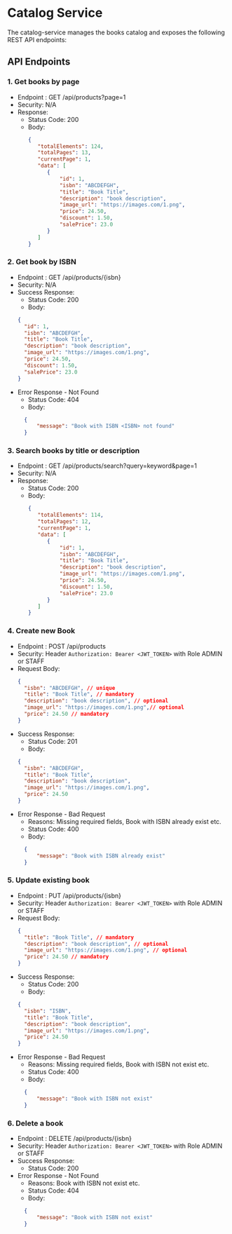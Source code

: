 # Catalog Service
The catalog-service manages the books catalog and exposes the following REST API endpoints:

## API Endpoints

### 1. Get books by page
* Endpoint : GET /api/products?page=1
* Security: N/A
* Response:
  * Status Code: 200
  * Body:
    ```json
    {
       "totalElements": 124,
       "totalPages": 13,
       "currentPage": 1,
       "data": [
          {
              "id": 1,
              "isbn": "ABCDEFGH",
              "title": "Book Title",
              "description": "book description",
              "image_url": "https://images.com/1.png",
              "price": 24.50,
              "discount": 1.50,
              "salePrice": 23.0
          }
       ]
    }
    ```
### 2. Get book by ISBN
* Endpoint : GET /api/products/{isbn}
* Security: N/A
* Success Response:
    * Status Code: 200
    * Body:
    ```json
    {
      "id": 1,
      "isbn": "ABCDEFGH",
      "title": "Book Title",
      "description": "book description",
      "image_url": "https://images.com/1.png",
      "price": 24.50,
      "discount": 1.50,
      "salePrice": 23.0
    }
    ```
* Error Response - Not Found
    * Status Code: 404
    * Body:
    ```json
      {
          "message": "Book with ISBN <ISBN> not found"
      } 
    ```
### 3. Search books by title or description
* Endpoint : GET /api/products/search?query=keyword&page=1
* Security: N/A
* Response:
    * Status Code: 200
    * Body:
      ```json
      {
         "totalElements": 114,
         "totalPages": 12,
         "currentPage": 1,
         "data": [
            {
                "id": 1,
                "isbn": "ABCDEFGH",
                "title": "Book Title",
                "description": "book description",
                "image_url": "https://images.com/1.png",
                "price": 24.50,
                "discount": 1.50,
                "salePrice": 23.0
            }
         ]
      }
      ```

### 4. Create new Book
* Endpoint : POST /api/products
* Security: Header `Authorization: Bearer <JWT_TOKEN>` with Role ADMIN or STAFF
* Request Body:
    ```json
    {
      "isbn": "ABCDEFGH", // unique
      "title": "Book Title", // mandatory
      "description": "book description", // optional
      "image_url": "https://images.com/1.png",// optional
      "price": 24.50 // mandatory
    }
    ```
* Success Response:
    * Status Code: 201
    * Body:
    ```json
    {
      "isbn": "ABCDEFGH",
      "title": "Book Title",
      "description": "book description",
      "image_url": "https://images.com/1.png",
      "price": 24.50
    }
    ```
* Error Response - Bad Request
    * Reasons: Missing required fields, Book with ISBN already exist etc.
    * Status Code: 400
    * Body:
    ```json
      {
          "message": "Book with ISBN already exist"
      } 
    ```
### 5. Update existing book
* Endpoint : PUT /api/products/{isbn}
* Security: Header `Authorization: Bearer <JWT_TOKEN>` with Role ADMIN or STAFF
* Request Body:
    ```json
    {
      "title": "Book Title", // mandatory
      "description": "book description", // optional
      "image_url": "https://images.com/1.png", // optional
      "price": 24.50 // mandatory
    }
    ```
* Success Response:
    * Status Code: 200
    * Body:
    ```json
    {
      "isbn": "ISBN",
      "title": "Book Title",
      "description": "book description",
      "image_url": "https://images.com/1.png",
      "price": 24.50
    }
    ```
* Error Response - Bad Request
    * Reasons: Missing required fields, Book with ISBN not exist etc.
    * Status Code: 400
    * Body:
    ```json
      {
          "message": "Book with ISBN not exist"
      } 
    ```
### 6. Delete a book
* Endpoint : DELETE /api/products/{isbn}
* Security: Header `Authorization: Bearer <JWT_TOKEN>` with Role ADMIN or STAFF
* Success Response:
    * Status Code: 200
* Error Response - Not Found
    * Reasons: Book with ISBN not exist etc.
    * Status Code: 404
    * Body:
    ```json
      {
          "message": "Book with ISBN not exist"
      } 
    ```
